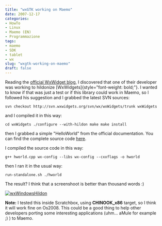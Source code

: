 ```yaml
---
title: "wxGTK working on Maemo"
date: 2007-12-17
categories: 
- HowTo
- Linux
- Maemo (EN)
- Programmazione
tags: 
- maemo
- SDK
- tablet
- wx
slug: "wxgtk-working-on-maemo"
draft: false
---
```


Reading the [official WxWidget blog](http://wxwidgets.blogspot.com/2007/11/hildonizing-wxgtk.html), I
discovered that one of their developer was working to hildonize
[WxWidgets]{style="font-weight: bold;"}. I wanted to know if that was
just a test or if this library could work in Maemo, so I followed his
suggestion and I grabbed the latest SVN sources:

```shell
svn checkout http://svn.wxwidgets.org/svn/wx/wxWidgets/trunk wxWidgets
```

and I compiled it in this way:

```shell
cd wxWidgets ./configure --with-hildon make make install
```

then I grabbed a simple "HelloWorld" from the official documentation.
You can find the complete source code [here](http://www.wxwidgets.org/docs/tutorials/hworld.txt).

I compiled the source code in this way:

```shell
g++ hworld.cpp wx-config --libs wx-config --cxxflags -o hworld
```

then I ran it in the usual way:

```shell
run-standalone.sh ./hworld
```

The result? I think that a screenshoot is better than thousand words :)

[![wxWindowsHildon](http://bp0.blogger.com/_eBt7-uNFVjs/R2QhZl8EwLI/AAAAAAAAAJ0/rdNTRYsp_n8/s400/wxWindowsHildon.jpg)](http://bp0.blogger.com/_eBt7-uNFVjs/R2QhZl8EwLI/AAAAAAAAAJ0/rdNTRYsp_n8/s1600-h/wxWindowsHildon.jpg)

**Note:** I tested this inside Scratchbox,
using **CHINOOK_x86** target, so I think it will work fine on Os2008. This could be a good thing to help other
developers porting some interesting applications (uhm... aMule for example ;) ) to Maemo.

